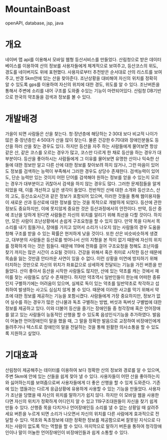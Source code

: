 # MountainBoast
openAPI, database, jsp, java

# 개요
네이버 맵 api를 이용해서 모바일 웹형 등산서비스를 만들었다. 산림청으로 받은 데이터베이스를 이용하여 산의 정보를 사용자들에게 체계적으로 보여주고, 등산코스의 위도, 경도를 네이버지도 위에 표현했다. 사용자로부터 추천받은 순서대로 산의 리스트를 보여주고, 반경 5km안에 있는 산을 찾아준다. 조난상황을 대비해여 자신의 위치를 정확히 알 수 있도록 gps를 이용하여 자신의 위치에 대한 경도, 위도를 알 수 있다. 조난버튼을 통해서 주변에 소리를 내어 구조를 도와줄 수있는 기능이 마련되어있다. 산림청 DB기반으로 한국의 약초들을 검색과 정보를 볼 수 있다.

# 개발배경
 가을이 되면 사람들은 산을 찾는다. 청·장년층에 해당하는 2·30대 보다 비교적 나이가 많은 중·장년층인 4·50대가 산을 많이 찾는다. 물론 건강한 6·70대와 장애인분들도 등산을 하러 산을 찾는 경우도 있다. 하지만 등산을 자주 하는 사람들에게 물어보면 항상 같은 산, 같은 코스를 오르는 경우가 많고, 코스만 다르게 한 채로 등산을 하는 경우가 대부분이다. 등산을 좋아하시는 사람들에게 그 이유를 물어보면 유명한 산이나 익숙한 산들에 대한 정보만 알고 다른 산에 대한 정보를 찾아보려 하지 않거나, 그런 마음이 있어도 정보를 검색하는 능력이 부족해서 그러한 경우도 상당수 존재한다. 검색능력이 있어도, 단순 능력만 있는 것이지 어떤 단어를 검색해야 원하는 정보를 얻을 수 있는지 모르는 경우가 대부분이고 귀찮아서 검색을 하지 않는 경우도 많다. 그러한 문제점들을 알게 되었을 때, 이를 개선하고 싶은 생각이 들었다. 전반적인 산에 대한 소개와 등산코스, 산의 고도, 등산소요시간과 같은 정보가 포함되어 있으며, 이러한 것들을 통해 웹이용자들이 새로운 산과 등산로에 대한 정보를 얻는 것을 목적으로 개발하게 되었다. 등산에 관한 정보도 중요하지만, 이에 못지않게 중요한 것은 등산과정에서의 안전이다. 만약, 등산 중에 조난을 당하게 된다면 사람들은 자신의 위치를 알리기 위해 최선을 다할 것이다. 하지만, 모든 사람이 조난상황에서 손쉽게 구조요청을 할 수 있지 않다. 만약 목을 다쳐서 목소리를 내기 힘들거나, 장애를 가지고 있어서 소리가 나오지 않는 사람들의 경우 도움을 청해 구조를 받을 수 있는 확률은 현저하게 낮을 것이다. 또한 산은 비슷비슷하게 생겼고, 대부분의 사람들은 등산로를 벗어나서 산의 지형을 본 적이 없기 때문에 자신의 위치를 정확하게 아는 것은 힘들다. 때문에 119에 전화를 걸어 구조요청을 청해도 조난자를 찾기 까지는 많은 시간이 소요될 것이다. 건강을 위해서 혹은 취미로 시작한 등산 때문에 목숨을 잃는 것만큼 안타까운 사연이 있을 수 없다. 이런 상황을 미연에 방지하기 위해 터치하는 것만으로 자신의 위치가 좌표값으로 상세하게 전달되는 기능을 가진 버튼을 만들었다. 산이 좋아서 등산을 시작한 사람들도 많지만, 산에 있는 약초를 캐는 것에서 재미를 찾는 사람들도 상당 수 존재한다. 하지만 약초역시 일반인들이 한눈에 어떠한 종류인지 구별하기에는 어려움이 있으며, 실제로 독이 있는 약초를 일반약초로 착각하고 섭취하여 발생하는 사고도 심심치 않게 볼 수 있다. 때문에 이러한 사고를 막기 위해서 약초에 대한 정보를 제공하는 기능을 포함시켰다. 사람들에게 가장 중요하지만, 정보가 없어 실수를 하는 경우가 많은 산나물과 독초 구별하는 방법, 버섯과 독버섯 구별법에 대한 정보를 제공하고 있다. 이와 더불어 등산을 즐기는 장애인들 중 청각장애 혹은 언어장애를 앓고 있는 사람들이 능동적인 산행을 할 수 있도록 음성인식기능을 추가하였다. 발음이 어눌한 언어장애인이 말을 했을 때, 그 말을 정확한 발음으로 교정하여 비장애인에게 들려주거나 텍스트로 장애인의 말을 전달하는 것을 통해 원활한 의사소통을 할 수 있도록 지원하고 싶었다.
 
 # 기대효과 
 산림청이 제공해주는 데이터를 이용하여 보다 정확한 산의 정보와 경로를 알 수 있으며, 주변 5km에 안에 있는 산들을 쉽게 찾아 낼 수 있다. 사용자들이 어떤 산을 좋아하는지와 싫어하는지를 보여줌으로써 사용자들에게 더 좋은 산행을 할 수 있게 도와준다. 기존에 있는 앱들과는 다르게 응급상황에 유용하게 사용할 수 있는 기능을 만들었다. 사용자가 조난을 당했을 때 자신의 위치를 말하기가 쉽지 않다. 하지만 이 모바일 웹을 사용한다면 자신의 위치가 정확하게 어디인지 알 수 있고 119구조대원들이 자신을 찾기 쉽게 만들 수 있다. 산행중 목을 다치거나 언어장애인등 소리를 낼 수 없는 상황일 때 살려주세요 버튼을 누르게 되면 소리가 나오면서 자신의 위치를 다른 사람에게 효과적으로 전달할 수 있다. 약초와 독초정보에 대한 정확한 정보를 제공함으로써 잘못된 지식으로 다치는 사람이 없도록 막는 역할을 할 수 있다. 마지막으로 말하기 버튼을 통하여 청각장애인이나 말이 어눌한 언어장애인이 비장애인들과 쉽게 소통할 수 있다.
